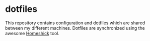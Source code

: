 # dotfiles

This repository contains configuration and dotfiles which are shared between my different machines. Dotfiles are synchronized using the awesome [Homeshick](https://github.com/andsens/homeshick) tool.
